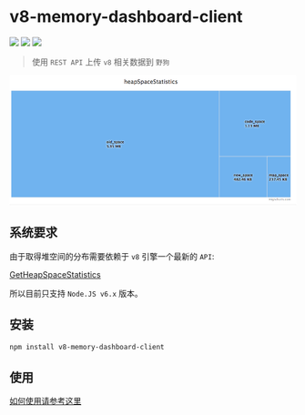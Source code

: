 # v8-memory-dashboard-client
[![](https://img.shields.io/npm/v/v8-memory-dashboard-client.svg)](https://www.npmjs.com/package/v8-memory-dashboard-client)
[![](https://img.shields.io/npm/dm/v8-memory-dashboard-client.svg)](http://npm-stat.com/charts.html?package=v8-memory-dashboard-client)
[![](https://img.shields.io/npm/l/v8-memory-dashboard-client.svg)](https://github.com/wyvernnot/v8-memory-dashboard-client/blob/master/LICENSE)

> 使用 `REST API` 上传 `v8` 相关数据到 `野狗`

![](./screenshot.png)

## 系统要求

由于取得堆空间的分布需要依赖于 `v8` 引擎一个最新的 `API`:

[GetHeapSpaceStatistics](https://nodejs.org/dist/latest-v6.x/docs/api/v8.html#v8_v8_getheapspacestatistics)

所以目前只支持 `Node.JS v6.x` 版本。

## 安装

```
npm install v8-memory-dashboard-client
```

## 使用

[如何使用请参考这里](https://github.com/wyvernnot/v8-memory-dashboard)



